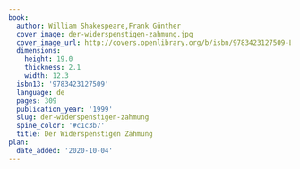```yaml
---
book:
  author: William Shakespeare,Frank Günther
  cover_image: der-widerspenstigen-zahmung.jpg
  cover_image_url: http://covers.openlibrary.org/b/isbn/9783423127509-L.jpg
  dimensions:
    height: 19.0
    thickness: 2.1
    width: 12.3
  isbn13: '9783423127509'
  language: de
  pages: 309
  publication_year: '1999'
  slug: der-widerspenstigen-zahmung
  spine_color: '#c1c3b7'
  title: Der Widerspenstigen Zähmung
plan:
  date_added: '2020-10-04'
---
```

